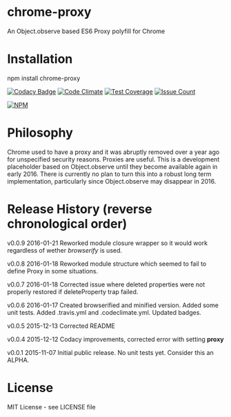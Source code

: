 # chrome-proxy
An Object.observe based ES6 Proxy polyfill for Chrome

# Installation

npm install chrome-proxy

[![Codacy Badge](https://api.codacy.com/project/badge/grade/84821902325f4477b1797ca872232114)](https://www.codacy.com/app/syblackwell/chrome-proxy)
[![Code Climate](https://codeclimate.com/github/anywhichway/chrome-proxy/badges/gpa.svg)](https://codeclimate.com/github/anywhichway/chrome-proxy)
[![Test Coverage](https://codeclimate.com/github/anywhichway/chrome-proxy/badges/coverage.svg)](https://codeclimate.com/github/anywhichway/chrome-proxy/coverage)
[![Issue Count](https://codeclimate.com/github/anywhichway/chrome-proxy/badges/issue_count.svg)](https://codeclimate.com/github/anywhichway/chrome-proxy)

[![NPM](https://nodei.co/npm/chrome-proxy.png?downloads=true&downloadRank=true&stars=true)](https://nodei.co/npm/<chrome-proxy>/)

# Philosophy

Chrome used to have a proxy and it was abruptly removed over a year ago for unspecified security reasons. Proxies are useful. This is a development placeholder based on Object.observe until they become available again in early 2016. There is currently no plan to turn this into a robust long term implementation, particularly since Object.observe may disappear in 2016.

# Release History (reverse chronological order)

v0.0.9 2016-01-21  Reworked module closure wrapper so it would work regardless of wether *browserify* is used. 

v0.0.8 2016-01-18 Reworked module structure which seemed to fail to define Proxy in some situations.

v0.0.7 2016-01-18 Corrected issue where deleted properties were not properly restored if deleteProperty trap failed.

v0.0.6 2016-01-17 Created browserified and minified version. Added some unit tests. Added .travis.yml and .codeclimate.yml. Updated badges.

v0.0.5 2015-12-13 Corrected README

v0.0.4 2015-12-12 Codacy improvements, corrected error with setting __proxy__

v0.0.1 2015-11-07 Initial public release. No unit tests yet. Consider this an ALPHA.

# License

MIT License - see LICENSE file
